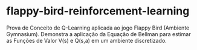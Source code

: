 # flappy-bird-reinforcement-learning
Prova de Conceito de Q-Learning aplicada ao jogo Flappy Bird (Ambiente Gymnasium). Demonstra a aplicação da Equação de Bellman para estimar as Funções de Valor V(s) e Q(s,a) em um ambiente discretizado.
